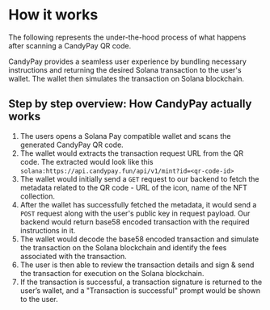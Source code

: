# How it works

The following represents the under-the-hood process of what happens after scanning a CandyPay QR code.

CandyPay provides a seamless user experience by bundling necessary instructions and returning the desired Solana transaction to the user's wallet. The wallet then simulates the transaction on Solana blockchain.

## Step by step overview: How CandyPay actually works

1. The users opens a Solana Pay compatible wallet and scans the generated CandyPay QR code.
2. The wallet would extracts the transaction request URL from the QR code. The extracted would look like this `solana:https://api.candypay.fun/api/v1/mint?id=<qr-code-id>`
3. The wallet would initially send a `GET` request to our backend to fetch the metadata related to the QR code - URL of the icon, name of the NFT collection.
4. After the wallet has successfully fetched the metadata, it would send a `POST` request along with the user's public key in request payload. Our backend would return base58 encoded transaction with the required instructions in it.
5. The wallet would decode the base58 encoded transaction and simulate the transaction on the Solana blockchain and identify the fees associated with the transaction.
6. The user is then able to review the transaction details and sign & send the transaction for execution on the Solana blockchain.
7. If the transaction is successful, a transaction signature is returned to the user’s wallet, and a "Transaction is successful" prompt would be shown to the user.
